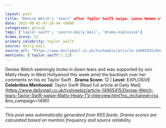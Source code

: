 ```yaml
---

layout: post
title: "Denise Welch's 'tears" after Taylor Swift swipe: Loose Women star appears to cry in the street and is hugged by son Matty Healy after TV interview backfired"
date: 2025-08-03 07:16:44 +0000
categories: gossip
tags: ['taylor-swift', 'source-daily_mail', 'drama-explosive']
drama_score: 12
primary_celebrity: taylor_swift
source: daily_mail
source_url: "https://www.dailymail.co.uk/tvshowbiz/article-14965415/Denise-Welch-tears-Taylor-Swift-swipe-Matty-Healy-TV-interview.html?ns_mchannel=rss&1490&campaign=1490"
mentions: {'taylor_swift': 12}
---
```


Denise Welch seemingly broke in down tears and was supported by son Matty Healy in West Hollywood this week amid the backlash over her comments on his ex Taylor Swift . **Drama Score:** 12 | **Level:** EXPLOSIVE **Celebrities Mentioned:** Taylor Swift [Read full article at Daily Mail](https://www.dailymail.co.uk/tvshowbiz/article-14965415/Denise-Welch-tears-Taylor-Swift-swipe-Matty-Healy-TV-interview.html?ns_mchannel=rss &ns_campaign=1490)

---

*This post was automatically generated from RSS feeds. Drama scores are calculated based on mention frequency and source reliability.*